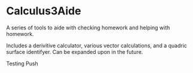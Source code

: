 # Calculus3Aide
A series of tools to aide with checking homework and helping with homework. 

Includes a derivitive calculator, various vector calculations, and a quadric surface identifyer. Can be expanded upon in the future.

Testing Push